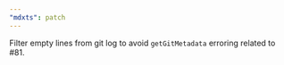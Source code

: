 ```yaml
---
"mdxts": patch
---
```


Filter empty lines from git log to avoid `getGitMetadata` erroring related to #81.
